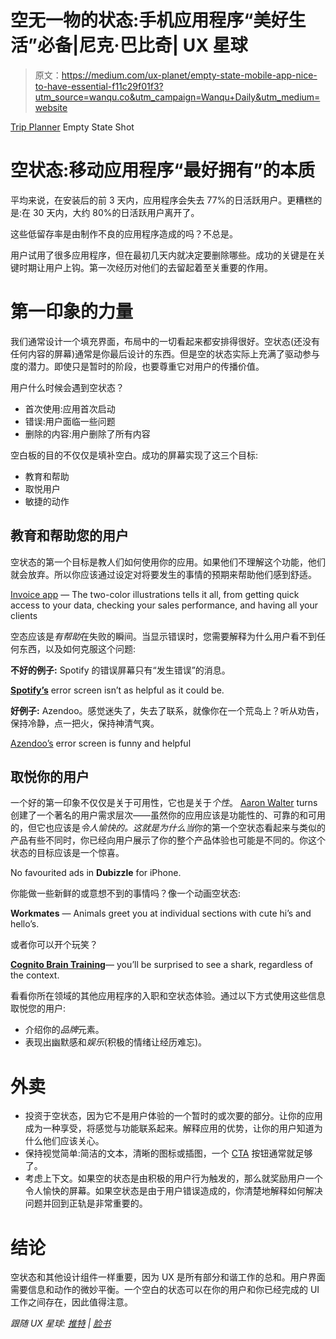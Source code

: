 # 空无一物的状态:手机应用程序“美好生活”必备|尼克·巴比奇| UX 星球

> 原文：<https://medium.com/ux-planet/empty-state-mobile-app-nice-to-have-essential-f11c29f01f3?utm_source=wanqu.co&utm_campaign=Wanqu+Daily&utm_medium=website>



[Trip Planner](https://dribbble.com/shots/2448078-Trip-Planner-Empty-State) Empty State Shot



# 空状态:移动应用程序“最好拥有”的本质

平均来说，在安装后的前 3 天内，应用程序会失去 77%的日活跃用户。更糟糕的是:在 30 天内，大约 80%的日活跃用户离开了。

这些低留存率是由制作不良的应用程序造成的吗？不总是。

用户试用了很多应用程序，但在最初几天内就决定要删除哪些。成功的关键是在关键时期让用户上钩。第一次经历对他们的去留起着至关重要的作用。

# 第一印象的力量

我们通常设计一个填充界面，布局中的一切看起来都安排得很好。空状态(还没有任何内容的屏幕)通常是你最后设计的东西。但是空的状态实际上充满了驱动参与度的潜力。即使只是暂时的阶段，也要尊重它对用户的传播价值。

用户什么时候会遇到空状态？

*   首次使用:应用首次启动
*   错误:用户面临一些问题
*   删除的内容:用户删除了所有内容

空白板的目的不仅仅是填补空白。成功的屏幕实现了这三个目标:

*   教育和帮助
*   取悦用户
*   敏捷的动作

## **教育和帮助您的用户**

空状态的第一个目标是教人们如何使用你的应用。如果他们不理解这个功能，他们就会放弃。所以你应该通过设定对将要发生的事情的预期来帮助他们感到舒适。



[Invoice app](https://dribbble.com/shots/2264802-Empty-states) — The two-color illustrations tells it all, from getting quick access to your data, checking your sales performance, and having all your clients



空态应该是*有帮助*在失败的瞬间。当显示错误时，您需要解释为什么用户看不到任何东西，以及如何克服这个问题:

**不好的例子:** Spotify 的错误屏幕只有“发生错误”的消息。



[**Spotify’s**](https://itunes.apple.com/us/app/spotify-music/id324684580?mt=8) error screen isn’t as helpful as it could be.



**好例子:** Azendoo。感觉迷失了，失去了联系，就像你在一个荒岛上？听从劝告，保持冷静，点一把火，保持神清气爽。



[Azendoo’s](https://itunes.apple.com/us/app/azendoo-tasks-conversations/id581907820?mt=8) error screen is funny and helpful



## 取悦你的用户

一个好的第一印象不仅仅是关于可用性，它也是关于*个性*。 [Aaron Walter](https://twitter.com/aarron?lang=en) turns 创建了一个著名的用户需求层次——虽然你的应用应该是功能性的、可靠的和可用的，但它也应该是*令人愉快的。这就是为什么当*你的第一个空状态看起来与类似的产品有些不同时，你已经向用户展示了你的整个产品体验也可能是不同的。你这个状态的目标应该是一个惊喜。



No favourited ads in **Dubizzle** for iPhone.



你能做一些新鲜的或意想不到的事情吗？像一个动画空状态:



**Workmates** — Animals greet you at individual sections with cute hi’s and hello’s.



或者你可以开个玩笑？



[**Cognito Brain Training**](https://itunes.apple.com/us/app/cognito-brain-training-games/id872808619?mt=8)— you’ll be surprised to see a shark, regardless of the context.



看看你所在领域的其他应用程序的入职和空状态体验。通过以下方式使用这些信息取悦您的用户:

*   介绍你的*品牌*元素。
*   表现出幽默感和*娱乐*(积极的情绪让经历难忘)。

# **外卖**

*   投资于空状态，因为它不是用户体验的一个暂时的或次要的部分。让你的应用成为一种享受，将感觉与功能联系起来。解释应用的优势，让你的用户知道为什么他们应该关心。
*   保持视觉简单:简洁的文本，清晰的图标或插图，一个 [CTA](https://en.wikipedia.org/wiki/CTA) 按钮通常就足够了。
*   考虑上下文。如果空的状态是由积极的用户行为触发的，那么就奖励用户一个令人愉快的屏幕。如果空状态是由于用户错误造成的，你清楚地解释如何解决问题并回到正轨是非常重要的。

# 结论

空状态和其他设计组件一样重要，因为 UX 是所有部分和谐工作的总和。用户界面需要信息和动作的微妙平衡。一个空白的状态可以在你的用户和你已经完成的 UI 工作之间存在，因此值得注意。

*跟随 UX 星球:* [*推特*](https://twitter.com/101babich) *|* [*脸书*](https://www.facebook.com/uxplanet/)